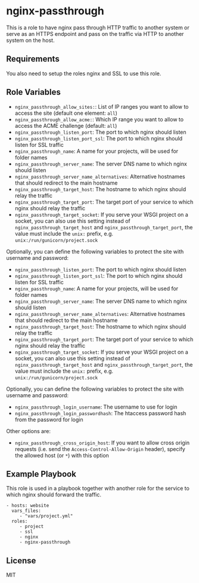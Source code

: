 nginx-passthrough
=================

This is a role to have nginx pass through HTTP traffic to another system
or serve as an HTTPS endpoint and pass on the traffic via HTTP to another
system on the host.

Requirements
------------

You also need to setup the roles nginx and SSL to use this role.

Role Variables
--------------

- `nginx_passthrough_allow_sites:`: List of IP ranges you want to allow to
  access the site (default one element: `all`)
- `nginx_passthrough_allow_acme:`: Which IP range you want to allow to access
  the ACME challenge (default: `all`)
- `nginx_passthrough_listen_port`: The port to which nginx should listen
- `nginx_passthrough_listen_port_ssl`: The port to which nginx should listen
  for SSL traffic
- `nginx_passthrough_name`: A name for your projects, will be used for
  folder names
- `nginx_passthrough_server_name`: The server DNS name to which nginx should
  listen
- `nginx_passthrough_server_name_alternatives`: Alternative hostnames that
  should redirect to the main hostname
- `nginx_passthrough_target_host`: The hostname to which nginx should relay the
  traffic
- `nginx_passthrough_target_port`: The target port of your service to which
  nginx should relay the traffic
- `nginx_passthrough_target_socket`: If you serve your WSGI project on a
  socket, you can also use this setting instead of
  `nginx_passthrough_target_host` and `nginx_passthrough_target_port`, the
  value must include the `unix:` prefix, e.g. `unix:/run/gunicorn/project.sock`

Optionally, you can define the following variables to protect the site with
username and password:

- `nginx_passthrough_listen_port`: The port to which nginx should listen
- `nginx_passthrough_listen_port_ssl`: The port to which nginx should listen
  for SSL traffic
- `nginx_passthrough_name`: A name for your projects, will be used for
  folder names
- `nginx_passthrough_server_name`: The server DNS name to which nginx should
  listen
- `nginx_passthrough_server_name_alternatives`: Alternative hostnames that
  should redirect to the main hostname
- `nginx_passthrough_target_host`: The hostname to which nginx should relay the
  traffic
- `nginx_passthrough_target_port`: The target port of your service to which
  nginx should relay the traffic
- `nginx_passthrough_target_socket`: If you serve your WSGI project on a
  socket, you can also use this setting instead of
  `nginx_passthrough_target_host` and `nginx_passthrough_target_port`, the
  value must include the `unix:` prefix, e.g. `unix:/run/gunicorn/project.sock`

Optionally, you can define the following variables to protect the site with
username and password:

- `nginx_passthrough_login_username`: The username to use for login
- `nginx_passthrough_login_passwordhash`: The htaccess password hash from the
  password for login

Other options are:

- `nginx_passthrough_cross_origin_host`: If you want to allow cross origin
  requests (i.e. send the `Access-Control-Allow-Origin` header), specify
  the allowed host (or `*`) with this option

Example Playbook
----------------

This role is used in a playbook together with another role for the service
to which nginx should forward the traffic.

    - hosts: website
      vars_files:
         - "vars/project.yml"
      roles:
         - project
         - ssl
         - nginx
         - nginx-passthrough

License
-------

MIT

